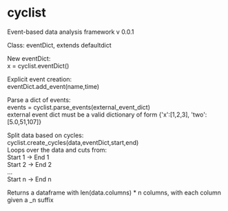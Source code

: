 # cyclist
Event-based data analysis framework
v 0.0.1

Class: eventDict, extends defaultdict

New eventDict:  
x = cyclist.eventDict()  

Explicit event creation:  
eventDict.add_event(name,time)  
  
Parse a dict of events:  
events = cyclist.parse_events(external_event_dict)  
external event dict must be a valid dictionary of form {'x':[1,2,3], 'two':[5.0,51,107]}  

Split data based on cycles:  
cyclist.create_cycles(data,eventDict,start,end)  
Loops over the data and cuts from:  
  Start 1 -> End 1  
  Start 2 -> End 2  
  ...  
  Start n -> End n  
  
  Returns a dataframe with len(data.columns) * n columns, with each column given a _n suffix  